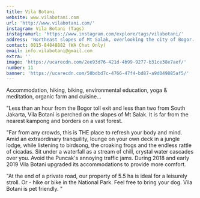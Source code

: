 ```yaml
---
title: Vila Botani
website: www.vilabotani.com
url: 'http://www.vilabotani.com/'
instagram: Vila Botani (Tags)
instagramurl: 'https://www.instagram.com/explore/tags/vilabotani/'
address: 'Northeast slopes of Mt Salak, overlooking the city of Bogor.'
contact: 0815-84848882 (WA Chat Only)
email: info.vilabotani@gmail.com
extra: ''
image: 'https://ucarecdn.com/2ee93d76-421d-4b99-9277-b31ce38e7aef/'
number: 11
banner: 'https://ucarecdn.com/50bdbd7c-4766-47f4-bd87-a9d049885af5/'
---
```

Accommodation, hiking, biking, environmental education, yoga & meditation, organic farm and cuisine...

"Less than an hour from the Bogor toll exit and less than two from South Jakarta, Vila Botani is perched on the slopes of Mt Salak. It is far from the nearest kampong and borders on a vast forest. 

"Far from any crowds, this is THE place to refresh your body and mind. Amid an extraordinary tranquility, lounge on your own deck in a jungle lodge, while listening to birdsong, the croaking frogs and the endless rattle of cicadas. Sit under a waterfall as a stream of chill, crystal water cascades over you. Avoid the Puncak's annoying traffic jams. During 2018 and early 2019 Vila Botani upgraded its accommodations to provide more comfort. 

"At the end of a private road, our property of 5.5 ha is ideal for a leisurely stroll. Or - hike or bike in the National Park. Feel free to bring your dog. Vila Botani is pet friendly. "
